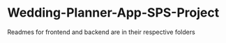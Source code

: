 # Wedding-Planner-App-SPS-Project

Readmes for frontend and backend are in their respective folders
